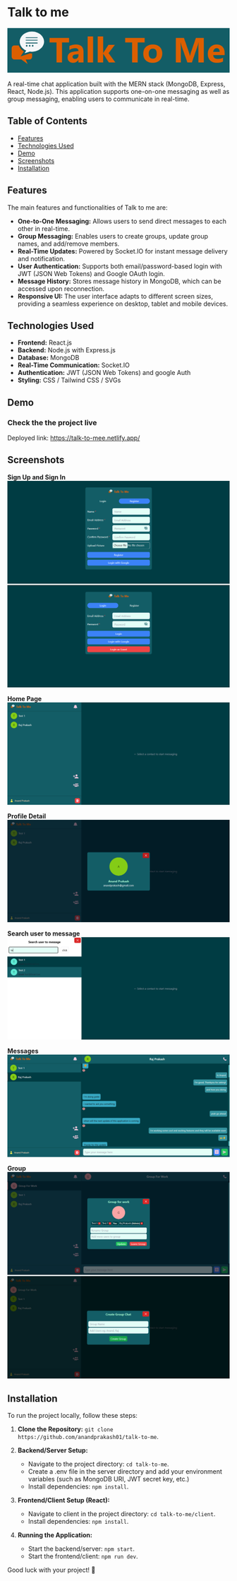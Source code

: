 # Talk to me

![Project Logo](./client/src/assets/git/Logo.png)

A real-time chat application built with the MERN stack (MongoDB, Express, React, Node.js). This application supports one-on-one messaging as well as group messaging, enabling users to communicate in real-time.

## Table of Contents

- [Features](#features)
- [Technologies Used](#Technologies-Used)
- [Demo](#demo)
- [Screenshots](#screenshots)
- [Installation](#installation)

## Features

The main features and functionalities of Talk to me are:

- **One-to-One Messaging:** Allows users to send direct messages to each other in real-time.
- **Group Messaging:** Enables users to create groups, update group names, and add/remove members.
- **Real-Time Updates:** Powered by Socket.IO for instant message delivery and notification.
- **User Authentication:** Supports both email/password-based login with JWT (JSON Web Tokens) and Google OAuth login.
- **Message History:** Stores message history in MongoDB, which can be accessed upon reconnection.
- **Responsive UI:** The user interface adapts to different screen sizes, providing a seamless experience on desktop, tablet and mobile devices.

## Technologies Used

- **Frontend:** React.js
- **Backend:** Node.js with Express.js
- **Database:** MongoDB
- **Real-Time Communication:** Socket.IO
- **Authentication:** JWT (JSON Web Tokens) and google Auth
- **Styling:** CSS / Tailwind CSS / SVGs

## Demo

### Check the the project live

Deployed link: https://talk-to-mee.netlify.app/

## Screenshots

**Sign Up and Sign In**
![Sign up](./client/src/assets/git/Register.png)
![Sign in](./client/src/assets/git/LogIn.png)

**Home Page**
![Home](./client/src/assets/git/Home.png)

**Profile Detail**
![Project Logo](./client/src/assets/git/ProfileDetail.png)

**Search user to message**
![Search user to message](./client/src/assets/git/SearchUserToMessage.png)

**Messages**
![Messages](./client/src/assets/git/Messages.png)

**Group**
![Update Group](./client/src/assets/git/GroupDetail.png)
![Group](./client/src/assets/git/CreateGroup.png)

## Installation

To run the project locally, follow these steps:

1. **Clone the Repository:** `git clone https://github.com/anandprakash01/talk-to-me`.

2. **Backend/Server Setup:**

   - Navigate to the project directory: `cd talk-to-me`.
   - Create a .env file in the server directory and add your environment variables (such as MongoDB URI, JWT secret key, etc.)
   - Install dependencies: `npm install`.

3. **Frontend/Client Setup (React):**

   - Navigate to client in the project directory: `cd talk-to-me/client`.
   - Install dependencies: `npm install`.

4. **Running the Application:**
   - Start the backend/server: `npm start`.
   - Start the frontend/client: `npm run dev`.

Good luck with your project! 🚀
